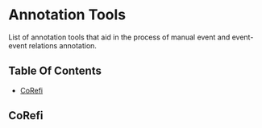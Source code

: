 # Annotation Tools
List of annotation tools that aid in the process of manual event and event-event relations annotation.

## Table Of Contents
- [CoRefi]()


## CoRefi
